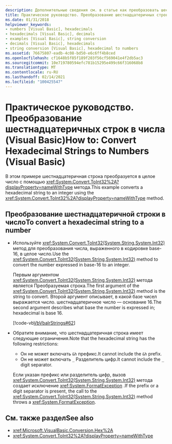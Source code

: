 ```yaml
---
description: Дополнительные сведения см. в статье как преобразовать шестнадцатеричные строки в числа (Visual Basic)
title: Практическое руководство. Преобразование шестнадцатеричных строк в числа
ms.date: 01/31/2018
helpviewer_keywords:
- numbers [Visual Basic], hexadecimals
- hexadecimals [Visual Basic], decimals
- examples [Visual Basic], string conversion
- decimals [Visual Basic], hexadecimals
- string conversion [Visual Basic], hexadecimal to numbers
ms.assetid: 76675807-eadb-4c08-bd50-e6c6ff4b8ced
ms.openlocfilehash: cf1648b5f85f189f203f56cf569041e4f2db5ac3
ms.sourcegitcommit: 10e719780594efc781b15295e499c66f316068b8
ms.translationtype: MT
ms.contentlocale: ru-RU
ms.lasthandoff: 02/14/2021
ms.locfileid: "100425547"
---
```

# <a name="how-to-convert-hexadecimal-strings-to-numbers-visual-basic"></a><span data-ttu-id="c4970-103">Практическое руководство. Преобразование шестнадцатеричных строк в числа (Visual Basic)</span><span class="sxs-lookup"><span data-stu-id="c4970-103">How to: Convert Hexadecimal Strings to Numbers (Visual Basic)</span></span>

<span data-ttu-id="c4970-104">В этом примере шестнадцатеричная строка преобразуется в целое число с помощью <xref:System.Convert.ToInt32%2A?displayProperty=nameWithType> метода.</span><span class="sxs-lookup"><span data-stu-id="c4970-104">This example converts a hexadecimal string to an integer using the <xref:System.Convert.ToInt32%2A?displayProperty=nameWithType> method.</span></span>

## <a name="to-convert-a-hexadecimal-string-to-a-number"></a><span data-ttu-id="c4970-105">Преобразование шестнадцатеричной строки в число</span><span class="sxs-lookup"><span data-stu-id="c4970-105">To convert a hexadecimal string to a number</span></span>

- <span data-ttu-id="c4970-106">Используйте <xref:System.Convert.ToInt32(System.String,System.Int32)> метод для преобразования числа, выраженного в кодировке base-16, в целое число.</span><span class="sxs-lookup"><span data-stu-id="c4970-106">Use the <xref:System.Convert.ToInt32(System.String,System.Int32)> method to convert the number expressed in base-16 to an integer.</span></span>

  <span data-ttu-id="c4970-107">Первым аргументом <xref:System.Convert.ToInt32(System.String,System.Int32)> метода является Преобразуемая строка.</span><span class="sxs-lookup"><span data-stu-id="c4970-107">The first argument of the <xref:System.Convert.ToInt32(System.String,System.Int32)> method is the string to convert.</span></span> <span data-ttu-id="c4970-108">Второй аргумент описывает, в какой базе чисел выражается число. шестнадцатеричное число — основание 16.</span><span class="sxs-lookup"><span data-stu-id="c4970-108">The second argument describes what base the number is expressed in; hexadecimal is base 16.</span></span>

  [!code-vb[VbVbalrStrings#62](~/samples/snippets/visualbasic/VS_Snippets_VBCSharp/VbVbalrStrings/VB/Class2.vb#62)]

- <span data-ttu-id="c4970-109">Обратите внимание, что шестнадцатеричная строка имеет следующие ограничения.</span><span class="sxs-lookup"><span data-stu-id="c4970-109">Note that the hexadecimal string has the following restrictions:</span></span>

  - <span data-ttu-id="c4970-110">Он не может включать `&h` префикс.</span><span class="sxs-lookup"><span data-stu-id="c4970-110">It cannot include the `&h` prefix.</span></span>
  - <span data-ttu-id="c4970-111">Он не может включать `_` Разделитель цифр.</span><span class="sxs-lookup"><span data-stu-id="c4970-111">It cannot include the `_` digit separator.</span></span>

  <span data-ttu-id="c4970-112">Если указан префикс или разделитель цифр, вызов <xref:System.Convert.ToInt32(System.String,System.Int32)> метода создает исключение <xref:System.FormatException> .</span><span class="sxs-lookup"><span data-stu-id="c4970-112">If the prefix or a digit separator is present, the call to the <xref:System.Convert.ToInt32(System.String,System.Int32)> method throws a <xref:System.FormatException>.</span></span>

## <a name="see-also"></a><span data-ttu-id="c4970-113">См. также раздел</span><span class="sxs-lookup"><span data-stu-id="c4970-113">See also</span></span>

- <xref:Microsoft.VisualBasic.Conversion.Hex%2A>
- <xref:System.Convert.ToInt32%2A?displayProperty=nameWithType>
